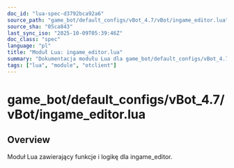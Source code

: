 ```yaml
---
doc_id: "lua-spec-d3792bca92a6"
source_path: "game_bot/default_configs/vBot_4.7/vBot/ingame_editor.lua"
source_sha: "05ca843"
last_sync_iso: "2025-10-09T05:39:46Z"
doc_class: "spec"
language: "pl"
title: "Moduł Lua: ingame_editor.lua"
summary: "Dokumentacja modułu Lua dla game_bot/default_configs/vBot_4.7/vBot/ingame_editor.lua"
tags: ["lua", "module", "otclient"]
---
```


# game_bot/default_configs/vBot_4.7/vBot/ingame_editor.lua

## Overview

Moduł Lua zawierający funkcje i logikę dla ingame_editor.
